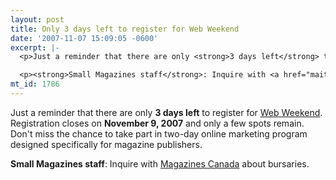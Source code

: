 ```yaml
---
layout: post
title: Only 3 days left to register for Web Weekend
date: '2007-11-07 15:09:05 -0600'
excerpt: |-
  <p>Just a reminder that there are only <strong>3 days left</strong> to register for <a href="http://communitybandwidth.ca/phillipadsmith/web-weekend">Web Weekend</a>. Registration closes on <strong>November 9, 2007</strong> and only a few spots remain. Don't miss the chance to take part in two-day online marketing program designed specifically for magazine publishers.  </p>

  <p><strong>Small Magazines staff</strong>: Inquire with <a href="maito:mailto:%20courses@magazinescanada.ca">Magazines Canada</a> about bursaries. </p>
mt_id: 1786
---
```

<p>Just a reminder that there are only <strong>3 days left</strong> to register for <a href="http://communitybandwidth.ca/phillipadsmith/web-weekend">Web Weekend</a>. Registration closes on <strong>November 9, 2007</strong> and only a few spots remain. Don't miss the chance to take part in two-day online marketing program designed specifically for magazine publishers.  </p>

<p><strong>Small Magazines staff</strong>: Inquire with <a href="maito:mailto:%20courses@magazinescanada.ca">Magazines Canada</a> about bursaries. </p>
